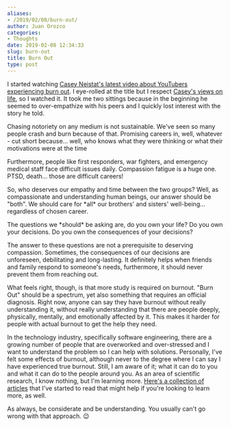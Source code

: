 ```yaml
---
aliases:
- /2019/02/08/burn-out/
author: Juan Orozco
categories:
- Thoughts
date: 2019-02-08 12:34:33
slug: burn-out
title: Burn Out
type: post
---
```


I started watching [Casey Neistat's latest video about YouTubers experiencing burn out][1]. I eye-rolled at the title but I respect [Casey's views on life][2], so I watched it. It took me two sittings because in the beginning he seemed to over-empathize with his peers and I quickly lost interest with the story he told.

Chasing notoriety on any medium is not sustainable. We've seen so many people crash and burn because of that. Promising careers in, well, whatever - cut short because... well, who knows what they were thinking or what their motivations were at the time

Furthermore, people like first responders, war fighters, and emergency medical staff face difficult issues daily. Compassion fatigue is a huge one. PTSD, death... those are difficult careers!

So, who deserves our empathy and time between the two groups? Well, as compassionate and understanding human beings, our answer should be "both". We should care for \*all\* our brothers' and sisters' well-being... regardless of chosen career.

The questions we \*should\* be asking are, do you own your life? Do you own your decisions. Do you own the consequences of your decisions?

The answer to these questions are not a prerequisite to deserving compassion. Sometimes, the consequences of our decisions are unforeseen, debilitating and long-lasting. It definitely helps when friends and family respond to someone's needs, furthermore, it should never prevent them from reaching out.

What feels right, though, is that more study is required on burnout. "Burn Out" should be a spectrum, yet also something that requires an official diagnosis. Right now, anyone can say they have burnout without really understanding it, without really understanding that there are people deeply, physically, mentally, and emotionally affected by it. This makes it harder for people with actual burnout to get the help they need.

In the technology industry, specifically software engineering, there are a growing number of people that are overworked and over-stressed and I want to understand the problem so I can help with solutions. Personally, I've felt some effects of burnout, although never to the degree where I can say I have experienced true burnout. Still, I am aware of it; what it can do to you and what it can do to the people around you. As an area of scientific research, I know nothing, but I'm learning more. [Here's a collection of articles][3] that I've started to read that might help if you're looking to learn more, as well.

As always, be considerate and be understanding. You usually can't go wrong with that approach. 😉

[1]: https://www.youtube.com/watch?v=1YzwjfwNeEg
[2]: https://www.youtube.com/watch?v=jG7dSXcfVqE
[3]: https://pinboard.in/u:guamaso/t:burnout/